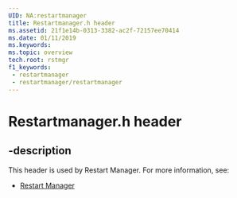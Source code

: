 ```yaml
---
UID: NA:restartmanager
title: Restartmanager.h header
ms.assetid: 21f1e14b-0313-3382-ac2f-72157ee70414
ms.date: 01/11/2019
ms.keywords: 
ms.topic: overview
tech.root: rstmgr
f1_keywords:
 - restartmanager
 - restartmanager/restartmanager
---
```


# Restartmanager.h header


## -description

This header is used by Restart Manager. For more information, see:

- [Restart Manager](../_rstmgr/index.md)

